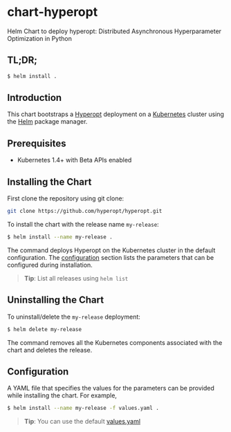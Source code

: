 # chart-hyperopt
Helm Chart to deploy hyperopt: Distributed Asynchronous Hyperparameter Optimization in Python

## TL;DR;

```bash
$ helm install .
```

## Introduction

This chart bootstraps a [Hyperopt](https://github.com/hyperopt/hyperopt) deployment on a [Kubernetes](http://kubernetes.io) cluster using the [Helm](https://helm.sh) package manager.

## Prerequisites

- Kubernetes 1.4+ with Beta APIs enabled

## Installing the Chart
First clone the repository using git clone:

```bash
git clone https://github.com/hyperopt/hyperopt.git
```

To install the chart with the release name `my-release`:

```bash
$ helm install --name my-release .
```

The command deploys Hyperopt on the Kubernetes cluster in the default configuration. The [configuration](#configuration) section lists the parameters that can be configured during installation.

> **Tip**: List all releases using `helm list`

## Uninstalling the Chart

To uninstall/delete the `my-release` deployment:

```bash
$ helm delete my-release
```

The command removes all the Kubernetes components associated with the chart and deletes the release.

## Configuration
A YAML file that specifies the values for the parameters can be provided while installing the chart. For example,

```bash
$ helm install --name my-release -f values.yaml .
```

> **Tip**: You can use the default [values.yaml](values.yaml)

